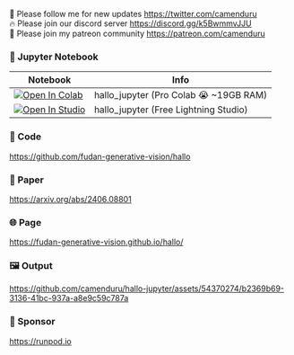 🐣 Please follow me for new updates https://twitter.com/camenduru <br />
🔥 Please join our discord server https://discord.gg/k5BwmmvJJU <br />
🥳 Please join my patreon community https://patreon.com/camenduru <br />

### 🍊 Jupyter Notebook

| Notebook | Info
| --- | --- |
[![Open In Colab](https://colab.research.google.com/assets/colab-badge.svg)](https://colab.research.google.com/github/camenduru/hallo-jupyter/blob/main/hallo_jupyter.ipynb) | hallo_jupyter (Pro Colab 😭 ~19GB RAM)
<a target="_blank" href="https://lightning.ai/camenduru/studios/hallo-jupyter"> <img src="https://pl-bolts-doc-images.s3.us-east-2.amazonaws.com/app-2/studio-badge.svg" alt="Open In Studio"/></a> | hallo_jupyter (Free Lightning Studio)

### 🧬 Code
https://github.com/fudan-generative-vision/hallo

### 📄 Paper
https://arxiv.org/abs/2406.08801

### 🌐 Page
https://fudan-generative-vision.github.io/hallo/

### 🖼 Output

https://github.com/camenduru/hallo-jupyter/assets/54370274/b2369b69-3136-41bc-937a-a8e9c59c787a

### 🏢 Sponsor
https://runpod.io
